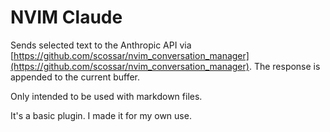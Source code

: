 # NVIM Claude

Sends selected text to the Anthropic API via [https://github.com/scossar/nvim_conversation_manager](https://github.com/scossar/nvim_conversation_manager). The response is appended to the current buffer.

Only intended to be used with markdown files.

It's a basic plugin. I made it for my own use.


